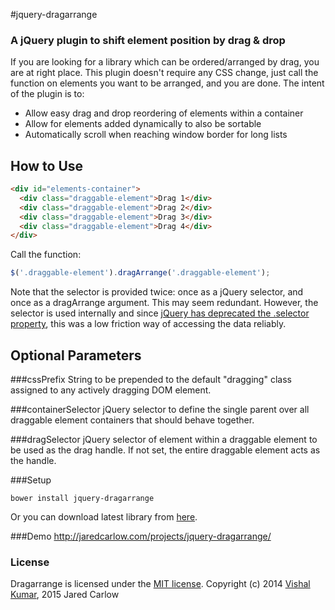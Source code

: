 #jquery-dragarrange
### A jQuery plugin to shift element position by drag & drop

If you are looking for a library which can be ordered/arranged by drag, you are at right place. 
This plugin doesn't require any CSS change, just call the function on elements you want to be arranged, and you are done.
The intent of the plugin is to:

* Allow easy drag and drop reordering of elements within a container
* Allow for elements added dynamically to also be sortable
* Automatically scroll when reaching window border for long lists

How to Use
----------
```html
<div id="elements-container">
  <div class="draggable-element">Drag 1</div>
  <div class="draggable-element">Drag 2</div>
  <div class="draggable-element">Drag 3</div>
  <div class="draggable-element">Drag 4</div>
</div>
```
Call the function:
```javascript
$('.draggable-element').dragArrange('.draggable-element');
```
Note that the selector is provided twice: once as a jQuery selector, and once as a dragArrange argument. 
This may seem redundant. However, the selector is used internally and since [jQuery has deprecated the .selector property](http://api.jquery.com/selector/),
this was a low friction way of accessing the data reliably.

Optional Parameters
-------------------
###cssPrefix
String to be prepended to the default "dragging" class assigned to any actively dragging DOM element.

###containerSelector
jQuery selector to define the single parent over all draggable element containers that should behave together.

###dragSelector
jQuery selector of element within a draggable element to be used as the drag handle. If not set, the entire draggable
element acts as the handle.

###Setup
```
bower install jquery-dragarrange
```
Or you can download latest library from [here](https://github.com/vishalok12/jquery-dragarrange/releases).

###Demo
http://jaredcarlow.com/projects/jquery-dragarrange/

### License
Dragarrange is licensed under the [MIT license](http://opensource.org/licenses/MIT).
Copyright (c) 2014 [Vishal Kumar](http://github.com/vishalok12), 2015 Jared Carlow
